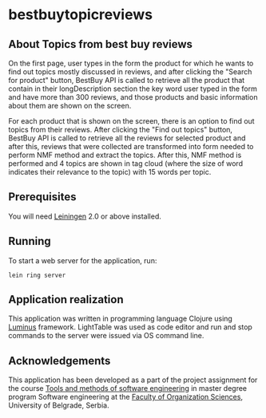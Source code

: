 # bestbuytopicreviews

## About Topics from best buy reviews

On the first page, user types in the form the product for which he wants to find out topics mostly discussed in reviews, and after clicking the "Search for product" button, BestBuy API is called to retrieve all the product that contain in their longDescription section the key word user typed in the form and have more than 300 reviews, and those products and basic information about them are shown on the screen.

For each product that is shown on the screen, there is an option to find out topics from their reviews. After clicking the "Find out topics" button, BestBuy API is called to retrieve all the reviews for selected product and after this, reviews that were collected are transformed into form needed to perform NMF method and extract the topics. After this, NMF method is performed and 4 topics are shown in tag cloud (where the size of word indicates their relevance to the topic) with 15 words per topic.

## Prerequisites

You will need [Leiningen][1] 2.0 or above installed.

[1]: https://github.com/technomancy/leiningen

## Running

To start a web server for the application, run:

    lein ring server

## Application realization

This application was written in programming language Clojure using [Luminus](http://www.luminusweb.net/) framework. LightTable was used as code editor and run and stop commands to the server were issued via OS command line.

## Acknowledgements

This application has been developed as a part of the project assignment for the course [Tools and methods of software engineering](http://ai.fon.bg.ac.rs/master/alati-i-metode-softverskog-inzenjerstva/) in master degree program Software engineering at the [Faculty of Organization Sciences](http://www.fon.bg.ac.rs/), University of Belgrade, Serbia.
